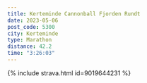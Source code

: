 ```yaml
---
title: Kerteminde Cannonball Fjorden Rundt
date: 2023-05-06
post_code: 5300
city: Kerteminde
type: Marathon
distance: 42.2
time: "3:26:03"
---
```

{% include strava.html id=9019644231 %}
